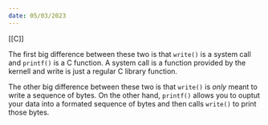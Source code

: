 ```yaml
---
date: 05/03/2023
---
```

[[C]]

The first big difference between these two is that `write()` is a system call and `printf()` is a C function. A system call is a function provided by the kernell and write is just a regular C library function.

The other big difference between these two is that `write()` is *only* meant to write a sequence of bytes.
On the other hand, `printf()` allows you to ouptut your data into a formated sequence of bytes and then calls `write()` to print those bytes. 